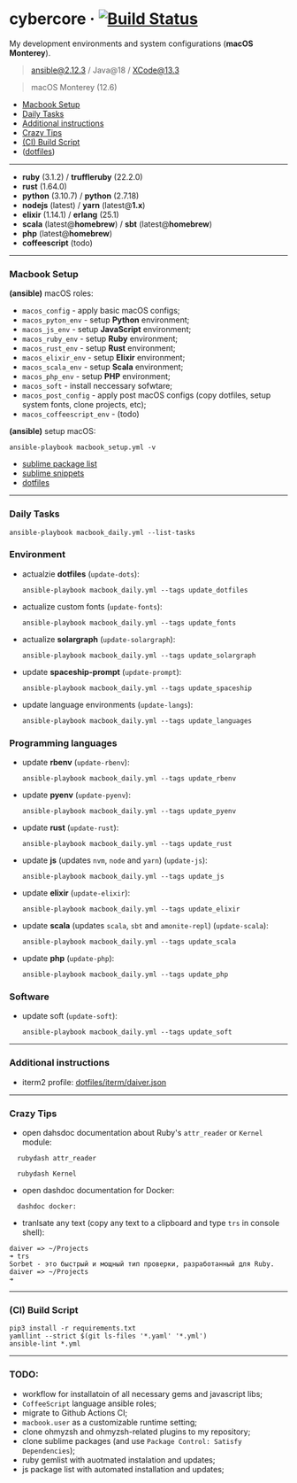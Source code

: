 # cybercore &middot; [![Build Status](https://travis-ci.org/0exp/cybercore.svg?branch=master)](https://travis-ci.org/0exp/cybercore)

My development environments and system configurations (**macOS Monterey**).

> ansible@2.12.3 / Java@18 / XCode@13.3

> macOS Monterey (12.6)

- [Macbook Setup](#macbook-setup)
- [Daily Tasks](#daily-tasks)
- [Additional instructions](#additional-instructions)
- [Crazy Tips](#crazy-tips)
- [(CI) Build Script](#ci-build-script)
- ([dotfiles](dotfiles))

---

- **ruby** (3.1.2) / **truffleruby** (22.2.0)
- **rust** (1.64.0)
- **python** (3.10.7) / **python** (2.7.18)
- **nodejs** (latest) / **yarn** (latest@**1.x**)
- **elixir** (1.14.1) / **erlang** (25.1)
- **scala** (latest@**homebrew**) / **sbt** (latest@**homebrew**)
- **php** (latest@**homebrew**)
- **coffeescript** (todo)

---

### Macbook Setup

**(ansible)** macOS roles:
  - `macos_config` - apply basic macOS configs;
  - `macos_pyton_env` - setup **Python** environment;
  - `macos_js_env` - setup **JavaScript** environment;
  - `macos_ruby_env` - setup **Ruby** environment;
  - `macos_rust_env` - setup **Rust** environment;
  - `macos_elixir_env` - setup **Elixir** environment;
  - `macos_scala_env` - setup **Scala** environment;
  - `macos_php_env` - setup **PHP** environment;
  - `macos_soft` - install neccessary sofwtare;
  - `macos_post_config` - apply post macOS configs (copy dotfiles, setup system fonts, clone projects, etc);
  - `macos_coffeescript_env` - (todo)

**(ansible)** setup macOS:
```shell
ansible-playbook macbook_setup.yml -v
```

- [sublime package list](dotfiles/sublime/packages.md)
- [sublime snippets](dotfiles/sublime/snippets.md)
- [dotfiles](dotfiles)

---

### Daily Tasks

```shell
ansible-playbook macbook_daily.yml --list-tasks
```

### Environment

- actualzie **dotfiles** (`update-dots`):
  ```shell
  ansible-playbook macbook_daily.yml --tags update_dotfiles
  ````
- actualize custom fonts (`update-fonts`):
  ```shell
  ansible-playbook macbook_daily.yml --tags update_fonts
  ```
- actualize **solargraph** (`update-solargraph`):
  ```shell
  ansible-playbook macbook_daily.yml --tags update_solargraph
  ```
- update **spaceship-prompt** (`update-prompt`):
  ```shell
  ansible-playbook macbook_daily.yml --tags update_spaceship
  ```
- update language environments (`update-langs`):
  ```shell
  ansible-playbook macbook_daily.yml --tags update_languages
  ```

### Programming languages

- update **rbenv** (`update-rbenv`):
  ```shell
  ansible-playbook macbook_daily.yml --tags update_rbenv
  ```
- update **pyenv** (`update-pyenv`):
  ```shell
  ansible-playbook macbook_daily.yml --tags update_pyenv
  ```
- update **rust** (`update-rust`):
  ```shell
  ansible-playbook macbook_daily.yml --tags update_rust
  ```
- update **js** (updates `nvm`, `node` and `yarn`) (`update-js`):
  ```shell
  ansible-playbook macbook_daily.yml --tags update_js
  ```
- update **elixir** (`update-elixir`):
  ```shell
  ansible-playbook macbook_daily.yml --tags update_elixir
  ```
- update **scala** (updates `scala`, `sbt` and `amonite-repl`) (`update-scala`):
  ```shell
  ansible-playbook macbook_daily.yml --tags update_scala
  ```

- update **php** (`update-php`):
  ```shell
  ansible-playbook macbook_daily.yml --tags update_php
  ```

### Software

- update soft (`update-soft`):
  ```shell
  ansible-playbook macbook_daily.yml --tags update_soft
  ```

---

### Additional instructions

- iterm2 profile: [dotfiles/iterm/daiver.json](dotfiles/iterm/daiver.json)

---

### Crazy Tips

- open dahsdoc documentation about Ruby's `attr_reader` or `Kernel` module:
```shell
  rubydash attr_reader
```
```shell
  rubydash Kernel
```

- open dashdoc documentation for Docker:
```shell
  dashdoc docker:
```

- tranlsate any text (copy any text to a clipboard and type `trs` in console shell):
```shell
daiver => ~/Projects
➜ trs
Sorbet - это быстрый и мощный тип проверки, разработанный для Ruby.
daiver => ~/Projects
➜
 ```

---

### (CI) Build Script

```shell
pip3 install -r requirements.txt
yamllint --strict $(git ls-files '*.yaml' '*.yml')
ansible-lint *.yml
```

---

### TODO:

- workflow for installatoin of all necessary gems and javascript libs;
- `CoffeeScript` language ansible roles;
- migrate to Github Actions CI;
- `macbook.user` as a customizable runtime setting;
- clone ohmyzsh and ohmyzsh-related plugins to my repository;
- clone sublime packages (and use `Package Control: Satisfy Dependencies`);
- ruby gemlist with auotmated instalation and updates;
- js package list with automated installation and updates;
